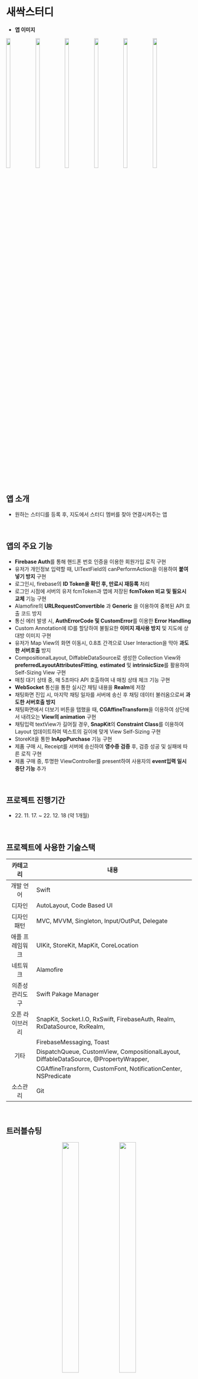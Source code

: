 # 새싹스터디

- **앱 이미지**   
<p align="left">
<img src="https://user-images.githubusercontent.com/105812328/209213584-44d1f0aa-2fde-45b2-8aa9-c15c30b24fbe.PNG" width="15%" height="30%">
<img src="https://user-images.githubusercontent.com/105812328/209213618-50f843a6-1eb8-449a-b4ef-abf2a8fa9048.PNG" width="15%" height="30%">
<img src="https://user-images.githubusercontent.com/105812328/209213622-a6f5d20b-2d6a-4a72-8478-ff8d806ac25a.PNG" width="15%" height="30%">
<img src="https://user-images.githubusercontent.com/105812328/209213626-6eadaeef-0730-46f0-bd34-b9cbcf70dff6.PNG" width="15%" height="30%">
<img src="https://user-images.githubusercontent.com/105812328/209213630-ee0e88e4-a20b-4dcd-860a-1a40510029fb.PNG" width="15%" height="30%">
<img src="https://user-images.githubusercontent.com/105812328/209213644-b72dd953-675e-4aed-b053-193ea0ac5521.PNG" width="15%" height="30%">
</p>
<br/> 

## 앱 소개
- 원하는 스터디를 등록 후, 지도에서 스터디 멤버를 찾아 연결시켜주는 앱   
<br/>

## 앱의 주요 기능
- **Firebase Auth**를 통해 핸드폰 번호 인증을 이용한 회원가입 로직 구현
- 유저가 개인정보 입력할 때, UITextField의 canPerformAction을 이용하여 **붙여넣기 방지** 구현
- 로그인시, firebase의 **ID Token을 확인 후, 만료시 재등록** 처리
- 로그인 시점에 서버의 유저 fcmToken과 앱에 저장된 **fcmToken 비교 및 필요시 교체** 기능 구현
- Alamofire의 **URLRequestConvertible** 과 **Generic** 을 이용하여 중복된 API 호출 코드 방지
- 통신 에러 발생 시, **AuthErrorCode 및 CustomError**를 이용한 **Error Handling**
- Custom Annotation에 ID를 할당하여 불필요한 **이미지 재사용 방지** 및 지도에 상대방 이미지 구현
- 유저가 Map View의 화면 이동시, 0.8초 간격으로 User Interaction을 막아 **과도한 서버호출** 방지
- CompositionalLayout, DiffableDataSource로 생성한 Collection View와 **preferredLayoutAttributesFitting**, **estimated** 및 **intrinsicSize**를 활용하여 Self-Sizing View 구현
- 매칭 대기 상태 중, 매 5초마다 API 호출하여 내 매칭 상태 체크 기능 구현
- **WebSocket** 통신을 통한 실시간 채팅 내용을 **Realm**에 저장
- 채팅화면 진입 시, 마지막 채팅 일자를 서버에 송신 후 채팅 데이터 불러옴으로써 **과도한 서버호출 방지**
- 채팅화면에서 더보기 버튼을 탭했을 때, **CGAffineTransform**을 이용하여 상단에서 내려오는 **View의 animation** 구현
- 채팅입력 textView가 길어질 경우, **SnapKit**의 **Constraint Class**를 이용하여 Layout 업데이트하여 텍스트의 길이에 맞게 View Self-Sizing 구현
- StoreKit을 통한 **InAppPurchase** 기능 구현
- 제품 구매 시, Receipt를 서버에 송신하여 **영수증 검증** 후, 검증 성공 및 실패에 따른 로직 구현
- 제품 구매 중, 투명한 ViewController를 present하여 사용자의 **event입력 일시 중단 기능** 추가
<br/>

## 프로젝트 진행기간
- 22\. 11. 17. ~ 22. 12. 18 (약 1개월)
<br/>

## 프로젝트에 사용한 기술스택
| 카테고리 | 내용 |
| :---: | ----- |
| 개발 언어 | Swift | 
| 디자인 | AutoLayout, Code Based UI |
| 디자인 패턴 | MVC, MVVM, Singleton, Input/OutPut, Delegate |
| 애플 프레임워크 | UIKit, StoreKit, MapKit, CoreLocation |
| 네트워크 | Alamofire |
| 의존성 관리도구 | Swift Pakage Manager |
| 오픈 라이브러리 | SnapKit, Socket.I.O, RxSwift, FirebaseAuth, Realm, RxDataSource, RxRealm, |
|  |  FirebaseMessaging, Toast |
| 기타 | DispatchQueue, CustomView, CompositionalLayout, DiffableDataSource, @PropertyWrapper, |
|  | CGAffineTransform, CustomFont, NotificationCenter, NSPredicate |
| 소스관리 | Git |
<br/>

## 트러블슈팅
<p align="center">
<img src="https://user-images.githubusercontent.com/105812328/209336576-83b3a19a-34ec-4db0-8bb3-02d727593a39.PNG" width="30%" height="40%">
<img src="https://user-images.githubusercontent.com/105812328/209336585-d9e48267-a657-4984-96dc-ef98d6ef4375.PNG" width="30%" height="40%">
</p>

- **CompositionalLayout을 이용한 Collection View의 데이터 갱신 시, Layout이 깨지는 문제**   
  * 스터디 목록(각각의 Cell)을 등록하는 화면에서 self-sizing을 활용하여 그린 뷰에서 Collection View의 item 배열에 데이터를 추가 후, snapshot을 DataSource에 apply할 때 각 item의 레이아웃이 깨지면서 겹쳐 그려지는 문제가 발생

### 해결 방안   
> UICollectionViewCell 내부에서 preferredLayoutAttributesFitting 메서드를 오버라이드하고 Label의 intrinsicContentSize와 Label의 Leading 및 Trailing insetSize를 활용.  
> 데이터를 추가 후, snapshot으로 뷰 갱신했을 때, 해당 메서드가 호출되며 지정해놓은 Size에 맞춰 Layout이 깨지지 않도록 구현.
```swift
    override func preferredLayoutAttributesFitting(_ layoutAttributes: UICollectionViewLayoutAttributes) -> UICollectionViewLayoutAttributes {
        let targetSize = CGSize(width: sections == 0 ? studyLabel.intrinsicContentSize.width + 36 : studyLabel.intrinsicContentSize.width + 60, height: 50)
        layoutAttributes.frame.size = contentView.systemLayoutSizeFitting(targetSize, withHorizontalFittingPriority: .defaultHigh, verticalFittingPriority: .fittingSizeLevel)
        return layoutAttributes
    }
```
<br/>

<p align="center">
<img src="https://user-images.githubusercontent.com/105812328/209213630-ee0e88e4-a20b-4dcd-860a-1a40510029fb.PNG" width="30%" height="40%">
<img src="https://user-images.githubusercontent.com/105812328/209337827-1263f41e-be44-4359-b537-79129f7ebf68.PNG" width="30%" height="40%">
</p>

- **뷰 컨트롤러가 아닌 뷰에서 새로운 뷰 컨트롤러를 present해야 하는 문제**   
  * UICollectionReusableView에 생성한 버튼의 tap action을 통해 Custom Alert View Controller를 호출해야 하는 상황에 직면.

### 해결 방안   
> UIApplication을 Extension하여 현재 뷰의 최상단 뷰컨트롤러를 호출하는 메서드를 만들고 호출.
> keyWindow?.rootViewController를 이용.
```swift
final class HeaderImageCollectionReusableView: UICollectionReusableView {
    @objc func buttonTapped() {
        let vc = CustomAlertViewController()
        let currentVC = UIApplication.getTopMostViewController()
        vc.modalPresentationStyle = .overFullScreen
        currentVC?.present(vc, animated: true)
    }
}

extension UIApplication {
    class func getTopMostViewController() -> UIViewController? {
        let keyWindow = UIApplication.shared.connectedScenes
            .flatMap { ($0 as? UIWindowScene)?.windows ?? [] }
            .filter { $0.isKeyWindow }.first
        
        if var topController = keyWindow?.rootViewController {
            while let presentedViewController = topController.presentedViewController {
                topController = presentedViewController
            }
            return topController
        } else {
            return nil
        }
    }
}
```
<br/>

<p align="center">
<img src="https://user-images.githubusercontent.com/105812328/209213618-50f843a6-1eb8-449a-b4ef-abf2a8fa9048.PNG" width="30%" height="40%">
<img src="https://user-images.githubusercontent.com/105812328/209357211-7afe3a2a-c7c2-43c5-879b-87c571ba5b25.PNG" width="30%" height="40%">
</p>

- **재사용된 뷰의 분기처리 과정에서 발생한 문제**   
  * Segmented Control을 커스텀하면서 뷰컨트롤러 두 개에 Enum을 이용하여 하나의 뷰를 재사용.
  * 뷰 내부에 Enum Property를 만들고 이를 활용하여 Collection View의 Layout을 분기처리.
  * 하지만 뷰가 생성되는 시점에 대한 이해 부족으로 오류 발생(하나의 케이스만 계속 적용).

### 해결 방안   
> 뷰 convenience init의 parameter로 enum case를 전달.   
> 전달받은 parameter를 이용하여 collection view의 레이아웃과 dataSource 및 snapshot을 세팅.
```swift
final class ShopSharedView: BaseView {
    convenience init(state: ShopViewSelected) {
        self.init()
        configureHierarchy(state: state)
        configureDataSource(state: state)
    }
}

extension ShopSharedView {
    private func configureHierarchy(state: ShopViewSelected) {
        switch state {
        case .face:
            collectionView = UICollectionView(frame: bounds, collectionViewLayout: createLayout(state: .face))
        case .background:
            collectionView = UICollectionView(frame: bounds, collectionViewLayout: createLayout(state: .background))
        }
        collectionView.autoresizingMask = [.flexibleWidth, .flexibleHeight]
        
        addSubview(collectionView)
        
        collectionView.snp.makeConstraints {
            $0.edges.equalToSuperview().inset(4)
        }
    }
    
    func configureDataSource(state: ShopViewSelected) {
        switch state {
        case .face:
            let cellRegistration = UICollectionView.CellRegistration<FaceCollectionViewCell, FaceImages> { (cell, indexPath, item) in
                cell.ConfigureCells(item: item)
            }
            
            faceDataSource = UICollectionViewDiffableDataSource<Int, FaceImages>(collectionView: collectionView) {
                (collectionView, indexPath, item) -> UICollectionViewCell? in
                return collectionView.dequeueConfiguredReusableCell(using: cellRegistration, for: indexPath, item: item)
            }
            updateUI(state: state)
            
        case .background:
            let cellRegistration = UICollectionView.CellRegistration<BackgroundCollectionViewCell, BackgroundImages> { (cell, indexPath, item) in
                cell.ConfigureCells(item: item)
            }
            
            backgroundDataSource = UICollectionViewDiffableDataSource<Int, BackgroundImages>(collectionView: collectionView) {
                (collectionView, indexPath, item) -> UICollectionViewCell? in
                return collectionView.dequeueConfiguredReusableCell(using: cellRegistration, for: indexPath, item: item)
            }
            updateUI(state: state)
        }
    }
}
```
<br/>

## 회고   
[새싹스터디에 대한 상세 회고록 보기](https://jjhios.tistory.com/18)   
- **상기한 기술을 사용한 이유**   
  - Alarmofire & URLRequestConvertible
    > 새싹스터디 프로젝트에서는 네트워크 통신이 많아, 상황별로 네트워크 API case를 구분하는 것이 추후 코드 리팩토링 및 사용성 측면에서 좋다고 판단되어 사용하게 되었습니다.
  - RxDataSource & RxRealm
    > 채팅화면을 구현할 때 사용해보았습니다. 실시간 웹소켓통신을 구현하다보니, reloadData를 해야하는 지점이 많아 해당 라이브러리를 이용하여 Realm의 데이터가 변경될 때마다 반영되도록 구현해보았습니다.
  - MVVM & Input/Output패턴
    > 코드를 기능별로 구별해보기 위하여 ViewModel 생성 후, Input/Output패턴을 이용하여 ViewModel내부에서 로직을 구현하였습니다.
<br/>

- **느낀 점**    
  &nbsp;새싹스터디를 하면서 느꼈던 점은 사소한 지점에서도 어려움을 느꼈습니다. 예를 들면, imageView에 button을 addSubview를 한 후, addTarget으로 tap Action을 설정했는데, 작동이 되지 않아 알고보니 imageView는 기본적으로 유저와의 인터렉션이 막혀있다는 것이 있었습니다. 이처럼 한정된 기간 내에 새로운 기술을 이용하여 구현하려고 하다보니 기본적인 부분을 많이 놓치는 것 같다는 것을 느끼게 되었습니다.
  <br/>
  <br/>
&nbsp;반면, 프로젝트를 진행하면서 주차별로 개발일지([새싹스터디 개발일지 상세보기](https://fluffy-comte-126.notion.site/9fbdc10d4244491aa8c281501ce9dc78?v=1b644af5941247ac8d9b1fe0f16a410a))를 작성하였는데, 이 덕분에 프로젝트 도중에는 계획에 맞춰서 개발을 진행할 수 있었습니다. 프로젝트가 종료된 뒤에는 일지를 보면서 개선해야할 지점을 점검할 수 있어서 많은 도움이 되었습니다. 그리고 git commit 내용도 기능 구현이나 파일의 추가 및 삭제, 객체의 생성 등 기준을 세분화해서 작성해보았습니다. 돌아보니 프로젝트의 규모보다 너무 많은 commit이 생성된 것 같지만 언제 어떤 작업을 수행하였는지 세부적으로 확인할 수 있어서 좋은 경험이었습니다.
  <br/>
  <br/>
&nbsp;추후에는 프로젝트 진행시, 개발일지를 통해 좀 더 자세하게 문제 발생했던 지점을 기록하고 오류가 났던 부분을 사진 및 영상과 코드를 같이 남길 예정입니다. 이와 더불어 애플 프레임워크 및 기본 문법과 새로운 기술의 비중을 약 7:3정도로 정하여 공부하면서 발전해나가도록 하겠습니다.
<br/>
